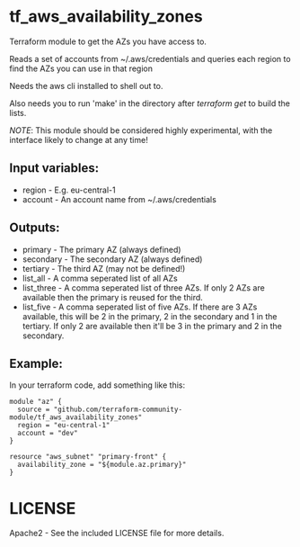 # tf_aws_availability_zones

Terraform module to get the AZs you have access to.

Reads a set of accounts from ~/.aws/credentials and queries
each region to find the AZs you can use in that region

Needs the aws cli installed to shell out to.

Also needs you to run 'make' in the directory after _terraform get_ to build the lists.

*NOTE*: This module should be considered highly experimental, with the interface likely to change at any time!

## Input variables:

  * region - E.g. eu-central-1
  * account - An account name from ~/.aws/credentials

## Outputs:

  * primary - The primary AZ (always defined)
  * secondary - The secondary AZ (always defined)
  * tertiary - The third AZ (may not be defined!)
  * list_all - A comma seperated list of all AZs
  * list_three - A comma seperated list of three AZs. If only 2 AZs are available then the primary is reused for the third.
  * list_five - A comma seperated list of five AZs. If there are 3 AZs available, this will be 2 in the primary, 2 in the secondary and 1 in the tertiary. If only 2 are available then it'll be 3 in the primary and 2 in the secondary.

## Example:

In your terraform code, add something like this:

    module "az" {
      source = "github.com/terraform-community-module/tf_aws_availability_zones"
      region = "eu-central-1"
      account = "dev"
    }

    resource "aws_subnet" "primary-front" {
      availability_zone = "${module.az.primary}"
    }

# LICENSE

Apache2 - See the included LICENSE file for more details.

